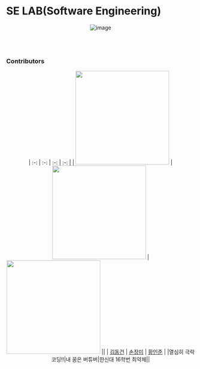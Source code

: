 # SE LAB(Software Engineering)

<div align="center">

![image](https://user-images.githubusercontent.com/50691225/159154904-4f45e1ab-4b65-444c-ae3c-4cf1f0a2cced.png)

</div>

<br>
<br>

### Contributors

<div align="center">

| :-: | :-: | :-: | :-: |
| <img src="https://avatars.githubusercontent.com/u/50691225?v=4" width="250"/> |<img src="https://avatars.githubusercontent.com/u/71416769?v=4" width="250"/> |<img src="https://avatars.githubusercontent.com/u/50690859?v=4" width="250"/> ||
|   [김동건](https://github.com/DongGeon0908) |   [손장미](https://github.com/sonrose) |   [황인준](https://github.com/InJun2)   |
|열심히 극락코딩!!|내 꿈은 버튜버|한신대 16학번 최약체||
  
</div>
